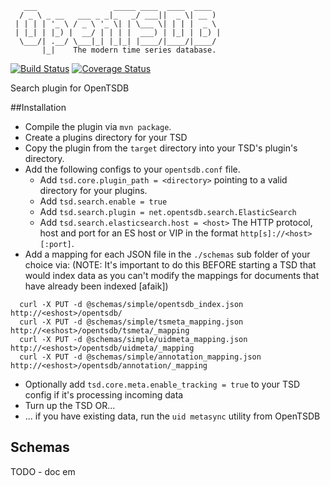        ___                 _____ ____  ____  ____
      / _ \ _ __   ___ _ _|_   _/ ___||  _ \| __ )
     | | | | '_ \ / _ \ '_ \| | \___ \| | | |  _ \
     | |_| | |_) |  __/ | | | |  ___) | |_| | |_) |
      \___/| .__/ \___|_| |_|_| |____/|____/|____/
           |_|    The modern time series database.


[![Build Status](https://travis-ci.org/OpenTSDB/opentsdb-elasticsearch.svg?branch=next)](https://travis-ci.org/OpenTSDB/opentsdb-elasticsearch) [![Coverage Status](https://coveralls.io/repos/github/OpenTSDB/opentsdb-elasticsearch/badge.svg?branch=next)](https://coveralls.io/github/OpenTSDB/opentsdb-elasticsearch?branch=next)
 
Search plugin for OpenTSDB

##Installation

* Compile the plugin via ``mvn package``.
* Create a plugins directory for your TSD
* Copy the plugin from the ``target`` directory into your TSD's plugin's directory.
* Add the following configs to your ``opentsdb.conf`` file.
    * Add ``tsd.core.plugin_path = <directory>`` pointing to a valid directory for your plugins.
    * Add ``tsd.search.enable = true``
    * Add ``tsd.search.plugin = net.opentsdb.search.ElasticSearch`` 
    * Add ``tsd.search.elasticsearch.host = <host>`` The HTTP protocol, host and port for an ES host or VIP in the format ``http[s]://<host>[:port]``.
* Add a mapping for each JSON file in the ``./schemas`` sub folder of your choice via:
  (NOTE: It's important to do this BEFORE starting a TSD that would index data as you can't modify the mappings for documents that have already been indexed [afaik])

```  
  curl -X PUT -d @schemas/simple/opentsdb_index.json http://<eshost>/opentsdb/
  curl -X PUT -d @schemas/simple/tsmeta_mapping.json http://<eshost>/opentsdb/tsmeta/_mapping
  curl -X PUT -d @schemas/simple/uidmeta_mapping.json http://<eshost>/opentsdb/uidmeta/_mapping
  curl -X PUT -d @schemas/simple/annotation_mapping.json http://<eshost>/opentsdb/annotation/_mapping
```

* Optionally add ``tsd.core.meta.enable_tracking = true`` to your TSD config if it's processing incoming data
* Turn up the TSD OR...
* ... if you have existing data, run the ``uid metasync`` utility from OpenTSDB

## Schemas

TODO - doc em